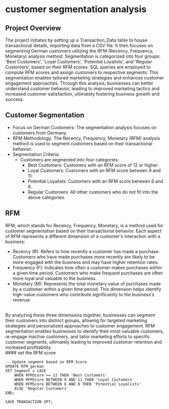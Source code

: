 # customer segmentation analysis

## Project Overview
The project initiates by setting up a Transaction_Data table to house transactional details, importing data from a CSV file. It then focuses on segmenting German customers utilizing the RFM (Recency, Frequency, Monetary) analysis method. Segmentation is categorized into four groups: 'Best Customers', 'Loyal Customers', 'Potential Loyalists', and 'Regular Customers', based on their RFM scores. SQL queries are employed to compute RFM scores and assign customers to respective segments. This segmentation enables tailored marketing strategies and enhances customer engagement approaches. Through this analysis, businesses can better understand customer behavior, leading to improved marketing tactics and increased customer satisfaction, ultimately fostering business growth and success.

## Customer Segmentation

- Focus on German Customers: The segmentation analysis focuses on customers from Germany.
- RFM Methodology: The Recency, Frequency, Monetary (RFM) analysis method is used to segment customers based on their transactional behavior.
- Segmentation Criteria:
    - Customers are segmented into four categories:
        - Best Customers: Customers with an RFM score of 12 or higher.
        - Loyal Customers: Customers with an RFM score between 9 and 11.
        - Potential Loyalists: Customers with an RFM score between 6 and 8.
        - Regular Customers: All other customers who do not fit into the above categories.

## RFM
RFM, which stands for Recency, Frequency, Monetary, is a method used for customer segmentation based on their transactional behavior. Each aspect of RFM represents a different dimension of a customer's interaction with a business:

- Recency (R): Refers to how recently a customer has made a purchase. Customers who have made purchases more recently are likely to be more engaged with the business and may have higher retention rates.
- Frequency (F): Indicates how often a customer makes purchases within a given time period. Customers who make frequent purchases are often more loyal and valuable to the business.
- Monetary (M): Represents the total monetary value of purchases made by a customer within a given time period. This dimension helps identify high-value customers who contribute significantly to the business's revenue.

<br>
By analyzing these three dimensions together, businesses can segment their customers into distinct groups, allowing for targeted marketing strategies and personalized approaches to customer engagement. RFM segmentation enables businesses to identify their most valuable customers, re-engage inactive customers, and tailor marketing efforts to specific customer segments, ultimately leading to improved customer retention and increased profitability.
<br>
#### set the RFM score

```
-- Update segment based on RFM Score
UPDATE RFM_german
SET Segment = CASE
    WHEN RFMScore >= 12 THEN 'Best Customers'
    WHEN RFMScore BETWEEN 9 AND 11 THEN 'Loyal Customers'
    WHEN RFMScore BETWEEN 6 AND 8 THEN 'Potential Loyalists'
    ELSE 'Regular Customers'
END;

SAVE TRANSACTION SP7;
```
